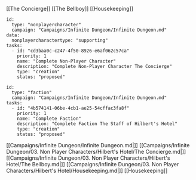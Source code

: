 
[[The Concierge]]
[[The Bellboy]]
[[Housekeeping]]

```RpgManager4
id: 
  type: "nonplayercharacter"
  campaign: "Campaigns/Infinite Dungeon/Infinite Dungeon.md"
data: 
  nonplayercharactertype: "supporting"
tasks: 
  - id: "cd3baa0c-c247-4f50-8926-e6af062c57ca"
    priority: 1
    name: "Complete Non-Player Character"
    description: "Complete Non-Player Character The Concierge"
    type: "creation"
    status: "proposed"
```


```RpgManager4
id: 
  type: "faction"
  campaign: "Campaigns/Infinite Dungeon/Infinite Dungeon.md"
tasks: 
  - id: "4b574141-06be-4cb1-ae25-54cffac3fa8f"
    priority: 1
    name: "Complete Faction"
    description: "Complete Faction The Staff of Hilbert's Hotel"
    type: "creation"
    status: "proposed"
```

[[Campaigns/Infinite Dungeon/Infinite Dungeon.md|]]
[[Campaigns/Infinite Dungeon/03. Non Player Characters/Hilbert's Hotel/The Concierge.md|]]
[[Campaigns/Infinite Dungeon/03. Non Player Characters/Hilbert's Hotel/The Bellboy.md|]]
[[Campaigns/Infinite Dungeon/03. Non Player Characters/Hilbert's Hotel/Housekeeping.md|]]
[[Housekeeping]]